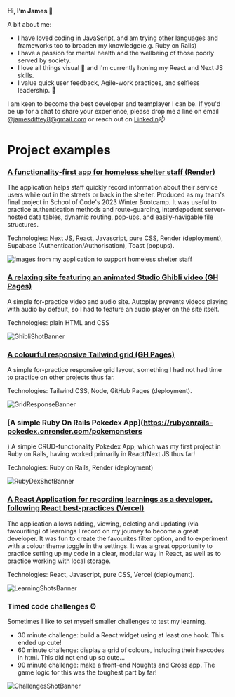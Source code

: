**Hi, I’m James 👋**

A bit about me: 
- I have loved coding in JavaScript, and am trying other languages and frameworks too to broaden my knowledge(e.g. Ruby on Rails)
- I have a passion for mental health and the wellbeing of those poorly served by society.
- I love all things visual 👀 and I'm currently honing my React and Next JS skills. 
- I value quick user feedback, Agile-work practices, and selfless leadership. 🌱

I am keen to become the best developer and teamplayer I can be. If you'd be up for a chat to share your experience, please drop me a line on email @jamesdiffey8@gmail.com or reach out on [LinkedIn](https://www.linkedin.com/in/jamesdiffey/)📫 


# Project examples

### [A functionality-first app for homeless shelter staff (Render)](https://www.youtube.com/watch?v=xjYaiY8oWOU&ab_channel=JamesDiffey)
The application helps staff quickly record information about their service users while out in the streets or back in the shelter. Produced as my team's final project in School of Code's 2023 Winter Bootcamp. It was useful to practice authentication methods and route-guarding, interdepedent server-hosted data tables, dynamic routing, pop-ups, and easily-navigable file structures.

Technologies: Next JS, React, Javascript, pure CSS, Render (deployment), Supabase (Authentication/Authorisation), Toast (popups).

![Images from my application to support homeless shelter staff](https://github.com/jamesdiffeycoding/jamesdiffeycoding/assets/139918141/969e4146-8cbd-4bc4-a5bb-72f34f24deca)

### [A relaxing site featuring an animated Studio Ghibli video (GH Pages)](https://jamesdiffeycoding.github.io/Animated-Wallpaper-StudioGhibli/)
A simple for-practice video and audio site. Autoplay prevents videos playing with audio by default, so I had to feature an audio player on the site itself.

Technologies: plain HTML and CSS

![GhibliShotBanner](https://github.com/jamesdiffeycoding/jamesdiffeycoding/assets/139918141/75dbc1c0-2b05-4325-baf1-b7a91ac21d0b)

### [A colourful responsive Tailwind grid (GH Pages)](https://jamesdiffeycoding.github.io/Tailwind-Responsive-Grid-Experiments/)

A simple for-practice responsive grid layout, something I had not had time to practice on other projects thus far.

Technologies: Tailwind CSS, Node, GitHub Pages (deployment).

![GridResponseBanner](https://github.com/jamesdiffeycoding/jamesdiffeycoding/assets/139918141/243e1338-168f-4dbd-be9a-4f192b06dd2a)

### [A simple Ruby On Rails Pokedex App](https://rubyonrails-pokedex.onrender.com/pokemonsters
)
A simple CRUD-functionality Pokedex App, which was my first project in Ruby on Rails, having worked primarily in React/Next JS thus far! 

Technologies: Ruby on Rails, Render (deployment)

![RubyDexShotBanner](https://github.com/jamesdiffeycoding/jamesdiffeycoding/assets/139918141/f1f09855-7d22-48bd-91eb-2d0bb8d058e7)

### [A React Application for recording learnings as a developer, following React best-practices (Vercel)](https://developer-lessons-react.vercel.app/)
The application allows adding, viewing, deleting and updating (via favouriting) of learnings I record on my journey to become a great developer. It was fun to create the favourites filter option, and to experiment with a colour theme toggle in the settings. It was a great opportunity to practice setting up my code in a clear, modular way in React, as well as to practice working with local storage.

Technologies: React, Javascript, pure CSS, Vercel (deployment).

![LearningShotsBanner](https://github.com/jamesdiffeycoding/jamesdiffeycoding/assets/139918141/a9bdd1d7-6432-40ca-b995-568d863e0eaf)

### Timed code challenges ⏰ 
Sometimes I like to set myself smaller challenges to test my learning.
- 30 minute challenge: build a React widget using at least one hook. This ended up cute!
- 60 minute challenge: display a grid of colours, including their hexcodes in html. This did not end up so cute...
- 90 minute challenge: make a front-end Noughts and Cross app. The game logic for this was the toughest part by far! 

![ChallengesShotBanner](https://github.com/jamesdiffeycoding/jamesdiffeycoding/assets/139918141/be1d4e60-dfd6-4f49-81bb-589c4373da23)
